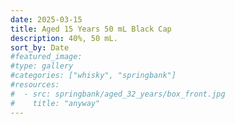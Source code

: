 ```yaml
---
date: 2025-03-15
title: Aged 15 Years 50 mL Black Cap
description: 40%, 50 mL.
sort_by: Date
#featured_image: 
#type: gallery
#categories: ["whisky", "springbank"]
#resources:
#  - src: springbank/aged_32_years/box_front.jpg
#    title: "anyway"
---
```

